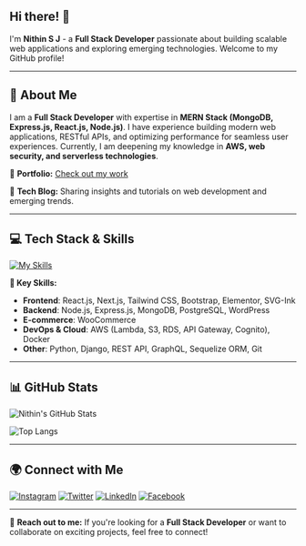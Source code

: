 ## Hi there! 👋

I'm **Nithin S J** - a **Full Stack Developer** passionate about building scalable web applications and exploring emerging technologies. Welcome to my GitHub profile!

---

## 🚀 About Me

I am a **Full Stack Developer** with expertise in **MERN Stack (MongoDB, Express.js, React.js, Node.js)**. I have experience building modern web applications, RESTful APIs, and optimizing performance for seamless user experiences. Currently, I am deepening my knowledge in **AWS, web security, and serverless technologies**.

🔹 **Portfolio:** [Check out my work](https://portfolio-three-kappa-77.vercel.app/)

🔹 **Tech Blog:** Sharing insights and tutorials on web development and emerging trends.

---

## 💻 Tech Stack & Skills


[![My Skills](https://skillicons.dev/icons?i=html,css,js,wordpress,react,nodejs,express,mongodb,tailwind,nextjs,py,django,aws,docker,git&perline=8)](https://skillicons.dev)



**🌟 Key Skills:**
- **Frontend**: React.js, Next.js, Tailwind CSS, Bootstrap, Elementor, SVG-Ink
- **Backend**: Node.js, Express.js, MongoDB, PostgreSQL, WordPress
- **E-commerce**: WooCommerce
- **DevOps & Cloud**: AWS (Lambda, S3, RDS, API Gateway, Cognito), Docker
- **Other**: Python, Django, REST API, GraphQL, Sequelize ORM, Git


---

## 📊 GitHub Stats

![Nithin's GitHub Stats](https://github-readme-stats.vercel.app/api?username=Nithinjayan4&show_icons=true&theme=radical)

![Top Langs](https://github-readme-stats.vercel.app/api/top-langs/?username=Nithinjayan4&layout=compact&theme=radical)

---

## 🌍 Connect with Me

<a href="https://www.instagram.com/techtraderlife" target="_blank" rel="noopener noreferrer"><img src="https://img.shields.io/badge/Instagram-%23E4405F.svg?style=for-the-badge&logo=instagram&logoColor=white" alt="Instagram"></a>
<a href="https://x.com/techtraderlife" target="_blank" rel="noopener noreferrer"><img src="https://img.shields.io/badge/Twitter-%231DA1F2.svg?style=for-the-badge&logo=twitter&logoColor=white" alt="Twitter"></a>
<a href="https://www.linkedin.com/in/nithinsj/" target="_blank" rel="noopener noreferrer"><img src="https://img.shields.io/badge/LinkedIn-%230A66C2.svg?style=for-the-badge&logo=linkedin&logoColor=white" alt="LinkedIn"></a>
<a href="https://www.facebook.com/nithin.jayan.355/" target="_blank" rel="noopener noreferrer"><img src="https://img.shields.io/badge/Facebook-%231877F2.svg?style=for-the-badge&logo=facebook&logoColor=white" alt="Facebook"></a>

---

📩 **Reach out to me:** If you're looking for a **Full Stack Developer** or want to collaborate on exciting projects, feel free to connect!

